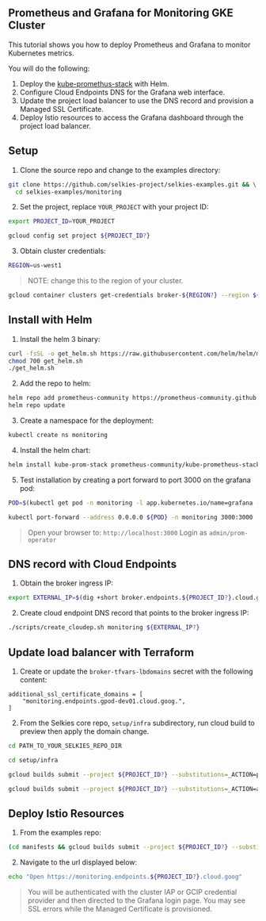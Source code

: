 ## Prometheus and Grafana for Monitoring GKE Cluster

This tutorial shows you how to deploy Prometheus and Grafana to monitor Kubernetes metrics.

You will do the following:

1. Deploy the [kube-promethus-stack](https://github.com/prometheus-community/helm-charts/tree/main/charts/kube-prometheus-stack) with Helm.
2. Configure Cloud Endpoints DNS for the Grafana web interface.
3. Update the project load balancer to use the DNS record and provision a Managed SSL Certificate.
4. Deploy Istio resources to access the Grafana dashboard through the project load balancer.

## Setup

1. Clone the source repo and change to the examples directory:

```bash
git clone https://github.com/selkies-project/selkies-examples.git && \
  cd selkies-examples/monitoring
```

2. Set the project, replace `YOUR_PROJECT` with your project ID:

```bash
export PROJECT_ID=YOUR_PROJECT
```

```bash
gcloud config set project ${PROJECT_ID?}
```

3. Obtain cluster credentials:

```bash
REGION=us-west1
```

> NOTE: change this to the region of your cluster.

```bash
gcloud container clusters get-credentials broker-${REGION?} --region ${REGION?}
```

## Install with Helm

1. Install the helm 3 binary:

```bash
curl -fsSL -o get_helm.sh https://raw.githubusercontent.com/helm/helm/master/scripts/get-helm-3
chmod 700 get_helm.sh
./get_helm.sh
```

2. Add the repo to helm:

```bash
helm repo add prometheus-community https://prometheus-community.github.io/helm-charts
helm repo update
```

3. Create a namespace for the deployment:

```bash
kubectl create ns monitoring
```

4. Install the helm chart:

```bash
helm install kube-prom-stack prometheus-community/kube-prometheus-stack -n monitoring
```

5. Test installation by creating a port forward to port 3000 on the grafana pod:

```bash
POD=$(kubectl get pod -n monitoring -l app.kubernetes.io/name=grafana -o jsonpath='{..metadata.name}' | head -1)
```

```bash
kubectl port-forward --address 0.0.0.0 ${POD} -n monitoring 3000:3000
```

> Open your browser to: `http://localhost:3000`
> Login as `admin/prom-operator`

## DNS record with Cloud Endpoints

1. Obtain the broker ingress IP:

```bash
export EXTERNAL_IP=$(dig +short broker.endpoints.${PROJECT_ID?}.cloud.goog)
```

2. Create cloud endpoint DNS record that points to the broker ingress IP:

```bash
./scripts/create_cloudep.sh monitoring ${EXTERNAL_IP?}
```

## Update load balancer with Terraform

1. Create or update the `broker-tfvars-lbdomains` secret with the following content:

```hcl
additional_ssl_certificate_domains = [
    "monitoring.endpoints.gpod-dev01.cloud.goog.",
]
```

2. From the Selkies core repo, `setup/infra` subdirectory, run cloud build to preview then apply the domain change.

```bash
cd PATH_TO_YOUR_SELKIES_REPO_DIR
```

```bash
cd setup/infra
```

```bash
gcloud builds submit --project ${PROJECT_ID?} --substitutions=_ACTION=plan
```

```bash
gcloud builds submit --project ${PROJECT_ID?} --substitutions=_ACTION=apply
```

## Deploy Istio Resources

1. From the examples repo:

```bash
(cd manifests && gcloud builds submit --project ${PROJECT_ID?} --substitutions=_REGION=${REGION?})
```

2. Navigate to the url displayed below:

```bash
echo "Open https://monitoring.endpoints.${PROJECT_ID?}.cloud.goog"
```

> You will be authenticated with the cluster IAP or GCIP credential provider and then directed to the Grafana login page.
> You may see SSL errors while the Managed Certificate is provisioned.
